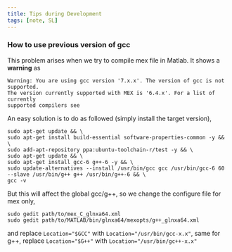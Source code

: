 ```yaml
---
title: Tips during Development
tags: [note, SL]
---
```


### How to use previous version of gcc 
This problem arises when we try to compile mex file in Matlab. It shows a __warning__ as

    Warning: You are using gcc version '7.x.x'. The version of gcc is not supported. 
    The version currently supported with MEX is '6.4.x'. For a list of currently 
    supported compilers see

An easy solution is to do as followed (simply install the target version),

    sudo apt-get update && \
    sudo apt-get install build-essential software-properties-common -y && \
    sudo add-apt-repository ppa:ubuntu-toolchain-r/test -y && \
    sudo apt-get update && \
    sudo apt-get install gcc-6 g++-6 -y && \
    sudo update-alternatives --install /usr/bin/gcc gcc /usr/bin/gcc-6 60 --slave /usr/bin/g++ g++ /usr/bin/g++-6 && \
    gcc -v

But this will affect the global gcc/g++, so we change the configure file for mex only,

    sudo gedit path/to/mex_C_glnxa64.xml
    sudo gedit path/to/MATLAB/bin/glnxa64/mexopts/g++_glnxa64.xml

and replace `Location="$GCC"` with `Location="/usr/bin/gcc-x.x"`, same for g++, replace `Location="$G++"` with `Location="/usr/bin/gc++-x.x"`
